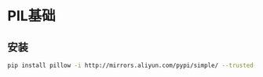 <!--
 * @Description: 
 * @Version: 1.0
 * @Author: daLao
 * @Email: dalao@xxx.com
 * @Date: 2022-09-21 22:12:01
 * @LastEditors: daLao
 * @LastEditTime: 2022-09-22 23:13:33
-->

# PIL基础

## 安装

```sh
pip install pillow -i http://mirrors.aliyun.com/pypi/simple/ --trusted-host mirrors.aliyun.com
```